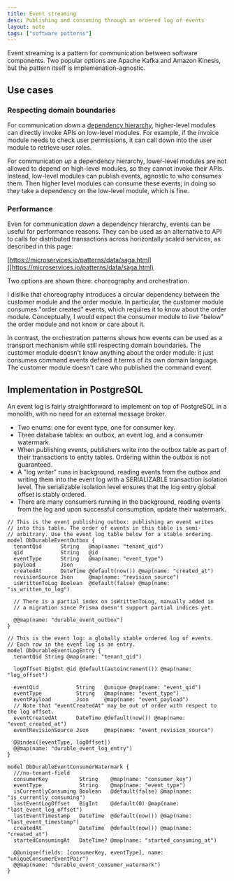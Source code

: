 ```yaml
---
title: Event streaming
desc: Publishing and consuming through an ordered log of events
layout: note
tags: ["software patterns"]
---
```


Event streaming is a pattern for communication between software components. Two popular options are Apache Kafka and Amazon Kinesis, but the pattern itself is implemenation-agnostic.

## Use cases

### Respecting domain boundaries

For communication _down_ a [dependency hierarchy](/posts/dependency-hierarchy.html), higher-level modules can directly invoke APIs on low-level modules. For example, if the invoice module needs to check user permissions, it can call down into the user module to retrieve user roles.

For communication _up_ a dependency hierarchy, lower-level modules are not allowed to depend on high-level modules, so they cannot invoke their APIs. Instead, low-level modules can publish events, agnostic to who consumes them. Then higher level modules can consume these events; in doing so they take a dependency on the low-level module, which is fine.

### Performance

Even for communication _down_ a dependency hierarchy, events can be useful for performance reasons. They can be used as an alternative to API to calls for distributed transactions across horizontally scaled services, as described in this page:

[https://microservices.io/patterns/data/saga.html]([https://microservices.io/patterns/data/saga.html)

Two options are shown there: choreography and orchestration.

I dislike that choreography introduces a circular dependency between the customer module and the order module. In particular, the customer module consumes "order created" events, which requires it to know about the order module. Conceptually, I would expect the consumer module to live "below" the order module and not know or care about it.

In contrast, the orchestration patterns shows how events can be used as a transport mechanism while still respecting domain boundaries. The customer module doesn't know anything about the order module: it just consumes command events defined it terms of its own domain language. The customer module doesn't care who published the command event.

## Implementation in PostgreSQL

An event log is fairly straightforward to implement on top of PostgreSQL in a monolith, with no need for an external message broker.

- Two enums: one for event type, one for consumer key.
- Three database tables: an outbox, an event log, and a consumer watermark.
- When publishing events, publishers write into the outbox table as part of their transactions to entity tables. Ordering within the outbox is not guaranteed.
- A "log writer" runs in background, reading events from the outbox and writing them into the event log with a SERIALIZABLE transaction isolation level. The serializable isolation level ensures that the log entry global offset is stably ordered.
- There are many consumers running in the background, reading events from the log and upon successful consumption, update their watermark.

```prisma
// This is the event publishing outbox: publishing an event writes
// into this table. The order of events in this table is semi-
// arbitrary. Use the event log table below for a stable ordering.
model DbDurableEventOutbox {
  tenantQid      String   @map(name: "tenant_qid")
  qid            String   @id
  eventType      String   @map(name: "event_type")
  payload        Json
  createdAt      DateTime @default(now()) @map(name: "created_at")
  revisionSource Json     @map(name: "revision_source")
  isWrittenToLog Boolean  @default(false) @map(name: "is_written_to_log")

  // There is a partial index on isWrittenToLog, manually added in
  // a migration since Prisma doesn't support partial indices yet.

  @@map(name: "durable_event_outbox")
}

// This is the event log: a globally stable ordered log of events.
// Each row in the event log is an entry.
model DbDurableEventLogEntry {
  tenantQid String @map(name: "tenant_qid")

  logOffset BigInt @id @default(autoincrement()) @map(name: "log_offset")

  eventQid            String   @unique @map(name: "event_qid")
  eventType           String   @map(name: "event_type")
  eventPayload        Json     @map(name: "event_payload")
  // Note that "eventCreatedAt" may be out of order with respect to the log offset.
  eventCreatedAt      DateTime @default(now()) @map(name: "event_created_at")
  eventRevisionSource Json     @map(name: "event_revision_source")

  @@index([eventType, logOffset])
  @@map(name: "durable_event_log_entry")
}

model DbDurableEventConsumerWatermark {
  ///no-tenant-field
  consumerKey          String    @map(name: "consumer_key")
  eventType            String    @map(name: "event_type")
  isCurrentlyConsuming Boolean   @default(false) @map(name: "is_currently_consuming")
  lastEventLogOffset   BigInt    @default(0) @map(name: "last_event_log_offset")
  lastEventTimestamp   DateTime  @default(now()) @map(name: "last_event_timestamp")
  createdAt            DateTime  @default(now()) @map(name: "created_at")
  startedConsumingAt   DateTime? @map(name: "started_consuming_at")

  @@unique(fields: [consumerKey, eventType], name: "uniqueConsumerEventPair")
  @@map(name: "durable_event_consumer_watermark")
}
```
